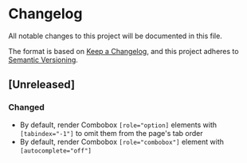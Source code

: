 # Changelog

All notable changes to this project will be documented in this file.

The format is based on [Keep a Changelog](https://keepachangelog.com/en/1.0.0/),
and this project adheres to [Semantic Versioning](https://semver.org/spec/v2.0.0.html).

## [Unreleased]

### Changed

- By default, render Combobox `[role="option]` elements with `[tabindex="-1"]`
  to omit them from the page's tab order
- By default, render Combobox `[role="combobox"]` element with
  `[autocomplete="off"]`
